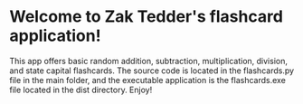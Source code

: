 ﻿# Welcome to Zak Tedder's flashcard application!

This app offers basic random addition, subtraction, multiplication, division, and state capital flashcards. The source code is located in the flashcards.py file in the main folder, and the executable application is the flashcards.exe file located in the dist directory. Enjoy!
